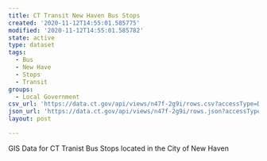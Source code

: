 ```yaml
---
title: CT Transit New Haven Bus Stops
created: '2020-11-12T14:55:01.585775'
modified: '2020-11-12T14:55:01.585782'
state: active
type: dataset
tags:
  - Bus
  - New Have
  - Stops
  - Transit
groups:
  - Local Government
csv_url: 'https://data.ct.gov/api/views/n47f-2g9i/rows.csv?accessType=DOWNLOAD'
json_url: 'https://data.ct.gov/api/views/n47f-2g9i/rows.json?accessType=DOWNLOAD'
layout: post

---
```

GIS Data for CT Tranist Bus Stops located in the City of New Haven
